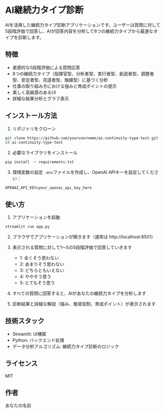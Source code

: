 # AI継続力タイプ診断

AIを活用した継続力タイプ診断アプリケーションです。ユーザーは質問に対して5段階評価で回答し、AIが回答内容を分析して8つの継続力タイプから最適なタイプを診断します。

## 特徴

- 直感的な5段階評価による質問応答
- 8つの継続力タイプ（指揮官型、分析者型、実行者型、創造者型、調整者型、安定者型、完遂者型、触媒型）に基づく分析
- 仕事の取り組み方における強みと育成ポイントの提示
- 美しく高級感のあるUI
- 詳細な結果分析とグラフ表示

## インストール方法

1. リポジトリをクローン
```bash
git clone https://github.com/yourusername/ai-continuity-type-test.git
cd ai-continuity-type-test
```

2. 必要なライブラリをインストール
```bash
pip install -r requirements.txt
```

3. 環境変数の設定
`.env`ファイルを作成し、OpenAI APIキーを設定してください：
```
OPENAI_API_KEY=your_openai_api_key_here
```

## 使い方

1. アプリケーションを起動
```bash
streamlit run app.py
```

2. ブラウザでアプリケーションが開きます（通常は http://localhost:8501）

3. 表示される質問に対して1〜5の5段階評価で回答していきます
   - 1: 全くそう思わない
   - 2: あまりそう思わない 
   - 3: どちらともいえない
   - 4: ややそう思う
   - 5: とてもそう思う

4. すべての質問に回答すると、AIがあなたの継続力タイプを分析します

5. 診断結果と詳細な解説（強み、推奨役割、育成ポイント）が表示されます

## 技術スタック

- Streamlit: UI構築
- Python: バックエンド処理
- データ分析アルゴリズム: 継続力タイプ診断のロジック

## ライセンス

MIT

## 作者

あなたの名前 